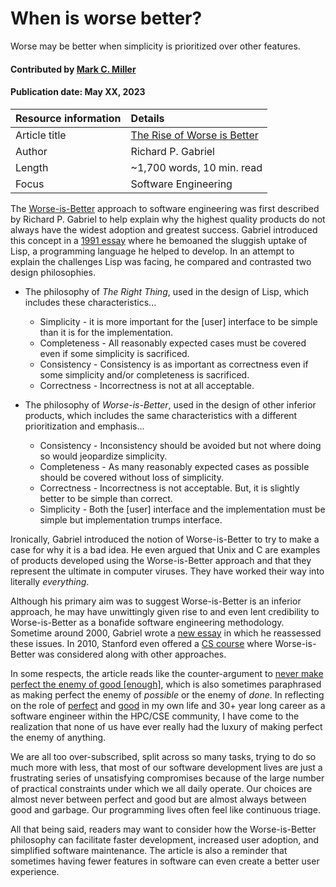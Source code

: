 # When is worse better?
<!--deck text start-->
Worse may be better when simplicity is prioritized over other features.
<!--deck text end-->

#### Contributed by [Mark C. Miller](https://github.com/markcmiller86 "Mark C. Miller GitHub Profile")
#### Publication date: May XX, 2023

Resource information | Details
:--- | :---
Article title  | [The Rise of Worse is Better](https://www.dreamsongs.com/RiseOfWorseIsBetter.html)
Author | Richard P. Gabriel
Length | ~1,700 words, 10 min. read
Focus | Software Engineering

The [Worse-is-Better](https://www.dreamsongs.com/WorseIsBetter.html) approach to software engineering was first described by Richard P. Gabriel to help explain why the highest quality products do not always have the widest adoption and greatest success.
Gabriel introduced this concept in a [1991 essay](https://www.dreamsongs.com/WIB.html) where he bemoaned the sluggish uptake of Lisp, a programming language he helped to develop.
In an attempt to explain the challenges Lisp was facing, he compared and contrasted two design philosophies.

* The philosophy of *The Right Thing*, used in the design of Lisp, which includes these characteristics...

  * Simplicity - it is more important for the [user] interface to be simple than it is for the implementation.
  * Completeness - All reasonably expected cases must be covered even if some simplicity is sacrificed.
  * Consistency - Consistency is as important as correctness even if some simplicity and/or completeness is sacrificed.
  * Correctness - Incorrectness is not at all acceptable.

* The philosophy of *Worse-is-Better*, used in the design of other inferior products, which includes the same characteristics with a different prioritization and emphasis...

  * Consistency - Inconsistency should be avoided but not where doing so would jeopardize simplicity.
  * Completeness - As many reasonably expected cases as possible should be covered without loss of simplicity.
  * Correctness -  Incorrectness is not acceptable. But, it is slightly better to be simple than correct.
  * Simplicity - Both the [user] interface and the implementation must be simple but implementation trumps interface.

Ironically, Gabriel introduced the notion of Worse-is-Better to try to make a case for why it is a bad idea.
He even argued that Unix and C are examples of products developed using the Worse-is-Better approach and that they represent the ultimate in computer viruses.
They have worked their way into literally *everything*.

Although his primary aim was to suggest Worse-is-Better is an inferior approach, he may have unwittingly given rise to and even lent credibility to Worse-is-Better as a bonafide software engineering methodology.
Sometime around 2000, Gabriel wrote a [new essay](https://www.dreamsongs.com/WorseIsBetter.html) in which he reassessed these issues.
In 2010, Stanford even offered a [CS course](https://cs.stanford.edu/people/eroberts/cs201/projects/2010-11/WorseIsBetter/index.php/Main_Page.html) where Worse-is-Better was considered along with other approaches.

In some respects, the article reads like the counter-argument to [never make perfect the enemy of good [enough]](https://www.rand.org/pubs/research_reports/RR2150.html), which is also sometimes paraphrased as making perfect the enemy of *possible* or the enemy of *done*.
In reflecting on the role of [perfect](https://betterprogramming.pub/why-software-should-be-good-enough-and-not-perfect-b741b07865d7) and [good](https://news.ycombinator.com/item?id=12377385) in my own life and 30+ year long career as a software engineer within the HPC/CSE community, I have come to the realization that none of us have ever really had the luxury of making perfect the enemy of anything.

We are all too over-subscribed, split across so many tasks, trying to do so much more with less, that most of our software development lives are just a frustrating series of unsatisfying compromises because of the large number of practical constraints under which we all daily operate.
Our choices are almost never between perfect and good but are almost always between good and garbage.
Our programming lives often feel like continuous triage.

All that being said, readers may want to consider how the Worse-is-Better philosophy can facilitate faster development, increased user adoption, and simplified software maintenance.
The article is also a reminder that sometimes having fewer features in software can even create a better user experience.

<!---
Publish: yes
Pinned: no
Topics: Software engineering, Software process improvement
RSS update: 2023-05-15
--->
